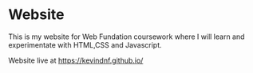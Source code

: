 # Website  
This is my website for Web Fundation coursework where I will learn and experimentate with HTML,CSS and Javascript.

Website live at https://kevindnf.github.io/
